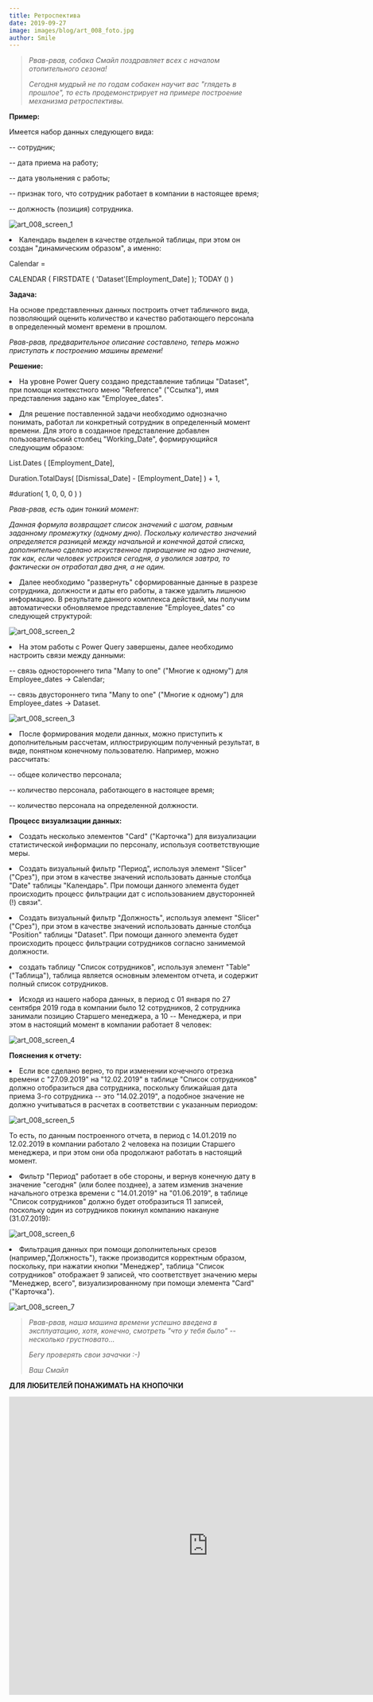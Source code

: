 ```yaml
---
title: Ретроспектива
date: 2019-09-27
image: images/blog/art_008_foto.jpg
author: Smile
---
```


> *Рвав-рвав, собака Смайл поздравляет всех с началом отопительного сезона!*
>
> *Сегодня мудрый не по годам собакен научит вас "глядеть в прошлое", то есть продемонстрирует на примере построение механизма ретроспективы.*

**Пример:**

Имеется набор данных следующего вида: 

-- сотрудник;

-- дата приема на работу;

-- дата увольнения с работы;

-- признак того, что сотрудник работает в компании в настоящее время;

-- должность (позиция) сотрудника.

![art_008_screen_1](https://kkadikin.ru/images/blog/art_008_screen_1.jpg)

**<li>** Календарь выделен в качестве отдельной таблицы, при этом он создан "динамическим образом", а именно:

Calendar = 

CALENDAR ( FIRSTDATE ( 'Dataset'[Employment_Date] ); TODAY () )


**Задача:**

На основе представленных данных построить отчет табличного вида, позволяющий оценить количество  и качество работающего персонала в определенный момент времени в прошлом.

*Рвав-рвав, предварительное описание составлено, теперь можно приступать к построению машины времени!*


**Решение:**

**<li>** На уровне Power Query cоздано представление таблицы "Dataset", при помощи контекстного меню "Reference" ("Ссылка"), имя представления задано как "Employee_dates".

**<li>** Для решение поставленной задачи необходимо однозначно понимать, работал ли конкретный сотрудник в определенный момент времени. Для этого в созданное представление добавлен пользовательский столбец "Working_Date", формирующийся следующим образом:

List.Dates ( [Employment_Date], 

Duration.TotalDays( [Dismissal_Date] - [Employment_Date] ) + 1,

#duration( 1, 0, 0, 0 ) )

*Рвав-рвав, есть один тонкий момент:*

*Данная формула возвращает список значений с шагом, равным заданному промежутку (одному дню). Поскольку количество значений определяется разницей между начальной и конечной датой списка, дополнительно сделано искуственное приращение на одно значение, так как, если человек устроился сегодня, а уволился завтра, то фактически он отработал два дня, а не один.*

**<li>** Далее необходимо "развернуть" сформированные данные в разрезе сотрудника, должности и даты его работы, а также удалить лишнюю информацию. В результате данного комплекса действий, мы получим автоматически обновляемое представление "Employee_dates" со следующей структурой:

![art_008_screen_2](https://kkadikin.ru/images/blog/art_008_screen_2.jpg)

**<li>** На этом работы с Power Query завершены, далее необходимо настроить связи между данными:

-- связь одностороннего типа "Many to one" ("Многие к одному") для Employee_dates -> Calendar;

-- связь двустороннего типа "Many to one" ("Многие к одному") для Employee_dates -> Dataset.

![art_008_screen_3](https://kkadikin.ru/images/blog/art_008_screen_3.jpg)

**<li>** После формирования модели данных, можно приступить к дополнительным рассчетам, иллюстрирующим полученный результат, в виде, понятном конечному пользователю. Например, можно рассчитать:

-- общее количество персонала;

-- количество персонала, работающего в настояцее время;

-- количество персонала на определенной должности.


**Процесс визуализации данных:**

**<li>** Создать несколько элементов "Card" ("Карточка") для визуализации статистической информации по персоналу, используя соответствующие меры.

**<li>** Создать визуальный фильтр "Период", используя элемент "Slicer" ("Срез"), при этом в качестве значений использовать данные столбца "Date" таблицы "Календарь". При помощи данного элемента будет происходить процесс фильтрации дат с использованием двусторонней (!) связи".

**<li>**  Создать визуальный фильтр "Должность", используя элемент "Slicer" ("Срез"), при этом в качестве значений использовать данные столбца "Position" таблицы "Dataset". При помощи данного элемента будет происходить процесс фильтрации сотрудников согласно занимемой должности.

**<li>** создать таблицу "Список сотрудников", используя элемент "Table" ("Таблица"), таблица является основным элементом отчета, и содержит полный список сотрудников.

**<li>** Исходя из нашего набора данных, в период с 01 января по 27 сентября 2019 года в компании было 12 сотрудников, 2 сотрудника занимали позицию Старшего менеджера, а 10 -- Менеджера, и при этом в настоящий момент в компании работает 8 человек:

![art_008_screen_4](https://kkadikin.ru/images/blog/art_008_screen_4.jpg)


**Пояснения к отчету:**

**<li>** Если все сделано верно, то при изменении кочечного отрезка времени с "27.09.2019" на "12.02.2019" в таблице "Список сотрудников" должно отобразиться два сотрудника, поскольку ближайшая дата приема 3-го сотрудника -- это "14.02.2019", а подобное значение не должно учитываться в расчетах в соответствии с указанным периодом:

![art_008_screen_5](https://kkadikin.ru/images/blog/art_008_screen_5.jpg)

То есть, по данным построенного отчета, в период с 14.01.2019 по 12.02.2019 в компании работало 2 человека на позиции Старшего менеджера, и при этом они оба продолжают работать в настоящий момент.

**<li>** Фильтр "Период" работает в обе стороны, и вернув конечную дату в значение "сегодня" (или более позднее), а затем изменив значение начального отрезка времени с "14.01.2019" на "01.06.2019", в таблице "Список сотрудников" должно будет отобразиться 11 записей, поскольку один из сотрудников покинул компанию накануне (31.07.2019):

![art_008_screen_6](https://kkadikin.ru/images/blog/art_008_screen_6.jpg)

**<li>** Фильтрация данных при помощи дополнительных срезов (например,"Должность"), также производится корректным образом, поскольку, при нажатии кнопки "Менеджер", таблица "Список сотрудников" отображает 9 записей, что соответствует значению меры "Менеджер, всего", визуализированному при помощи элемента "Card" ("Карточка").

![art_008_screen_7](https://kkadikin.ru/images/blog/art_008_screen_7.jpg)

> *Рвав-рвав, наша машина времени успешно введена в эксплуатацию, хотя, конечно, смотреть "что у тебя было" -- несколько грустновато...*
>
> *Бегу проверять свои зачачки :-)*
>
> *Ваш Смайл*


**ДЛЯ ЛЮБИТЕЛЕЙ ПОНАЖИМАТЬ НА КНОПОЧКИ**

<iframe width="800" height="600" src="https://app.powerbi.com/view?r=eyJrIjoiNWRjYmEzNjYtNDFiYi00NmE5LWFhNjAtOTg0YWIwMzkwZGY1IiwidCI6IjE4YjFiOTZhLTk0MTQtNDE3MC1iNmNhLTZkODU3NTJlNTZmOCIsImMiOjZ9" frameborder="0" allowFullScreen="true"></iframe>